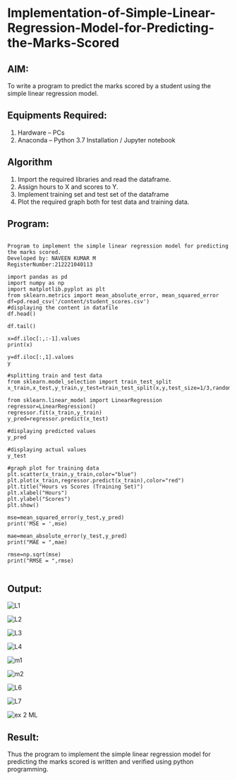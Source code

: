 # Implementation-of-Simple-Linear-Regression-Model-for-Predicting-the-Marks-Scored

## AIM:
To write a program to predict the marks scored by a student using the simple linear regression model.

## Equipments Required:
1. Hardware – PCs
2. Anaconda – Python 3.7 Installation / Jupyter notebook

## Algorithm
1. Import the required libraries and read the dataframe.
2. Assign hours to X and scores to Y.
3.  Implement training set and test set of the dataframe
4.  Plot the required graph both for test data and training data.


## Program:
```

Program to implement the simple linear regression model for predicting the marks scored.
Developed by: NAVEEN KUMAR M
RegisterNumber:212221040113

import pandas as pd
import numpy as np
import matplotlib.pyplot as plt
from sklearn.metrics import mean_absolute_error, mean_squared_error
df=pd.read_csv('/content/student_scores.csv')
#displaying the content in datafile
df.head()

df.tail()

x=df.iloc[:,:-1].values
print(x)

y=df.iloc[:,1].values
y

#splitting train and test data
from sklearn.model_selection import train_test_split
x_train,x_test,y_train,y_test=train_test_split(x,y,test_size=1/3,random_state=0)

from sklearn.linear_model import LinearRegression
regressor=LinearRegression()
regressor.fit(x_train,y_train)
y_pred=regressor.predict(x_test)

#displaying predicted values
y_pred

#displaying actual values
y_test

#graph plot for training data
plt.scatter(x_train,y_train,color="blue")
plt.plot(x_train,regressor.predict(x_train),color="red")
plt.title("Hours vs Scores (Training Set)")
plt.xlabel("Hours")
plt.ylabel("Scores")
plt.show()

mse=mean_squared_error(y_test,y_pred)
print('MSE = ',mse)

mae=mean_absolute_error(y_test,y_pred)
print("MAE = ",mae)

rmse=np.sqrt(mse)
print("RMSE = ",rmse)


```

## Output:



![L1](https://user-images.githubusercontent.com/119091638/229136565-960a410a-8b6e-4b14-bd0f-4d11b39ff6c2.png)

![L2](https://user-images.githubusercontent.com/119091638/229136601-8e28b11b-c3db-4e50-9d99-9ed0feba0b75.png)

![L3](https://user-images.githubusercontent.com/119091638/229136633-bba1280c-975c-4e1c-a827-fb9198e0f575.png)

![L4](https://user-images.githubusercontent.com/119091638/229136685-20985525-abec-4e8b-a65d-b0ee73484e22.png)

![m1](https://user-images.githubusercontent.com/119091638/229324592-72e25c53-2188-4dae-a5e2-b0f1a68d38d0.png)

![m2](https://user-images.githubusercontent.com/119091638/229324601-fad6b730-9f97-4fa4-99a8-21c21dc8c114.png)

![L6](https://user-images.githubusercontent.com/119091638/229136738-7eb3211d-2010-4b87-b579-48b7eafce423.png)

![L7](https://user-images.githubusercontent.com/119091638/229136756-462f7f04-72f9-48ec-a1c5-5c1535306beb.png)

![ex 2 ML](https://user-images.githubusercontent.com/128135244/229796106-27cac2f3-f48c-4011-8f78-88cb06782a6d.png)







## Result:
Thus the program to implement the simple linear regression model for predicting the marks scored is written and verified using python programming.
